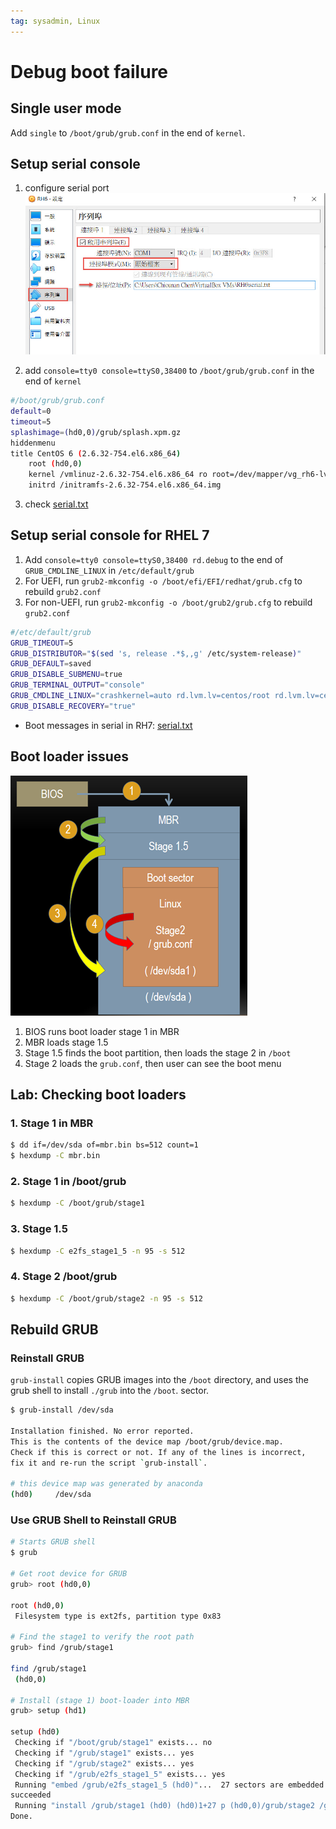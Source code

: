 ```yaml
---
tag: sysadmin, Linux
---
```


# Debug boot failure

## Single user mode
Add ```single``` to ```/boot/grub/grub.conf``` in the end of ``kernel``.

## Setup serial console
1. configure serial port
![](fig/serial-out.jpg)

2. add ```console=tty0 console=ttyS0,38400``` to ```/boot/grub/grub.conf``` in the end of ``kernel``

```bash
#/boot/grub/grub.conf
default=0
timeout=5
splashimage=(hd0,0)/grub/splash.xpm.gz
hiddenmenu
title CentOS 6 (2.6.32-754.el6.x86_64)
	root (hd0,0)
	kernel /vmlinuz-2.6.32-754.el6.x86_64 ro root=/dev/mapper/vg_rh6-lv_root rd_NO_LUKS LANG=en_US.UTF-8 rd_LVM_LV=vg_rh6/lv_swap rd_NO_MD SYSFONT=latarcyrheb-sun16 crashkernel=auto rd_LVM_LV=vg_rh6/lv_root  KEYBOARDTYPE=pc KEYTABLE=us rd_NO_DM rhgb quiet console=tty0 console=ttyS0,38400
	initrd /initramfs-2.6.32-754.el6.x86_64.img
```
3. check [serial.txt](./serialRH6.txt)


## Setup serial console for RHEL 7

1. Add ```console=tty0 console=ttyS0,38400 rd.debug``` to the end of ```GRUB_CMDLINE_LINUX``` in ```/etc/default/grub```
2. For UEFI, run ```grub2-mkconfig -o /boot/efi/EFI/redhat/grub.cfg``` to rebuild ```grub2.conf```
3. For non-UEFI, run ```grub2-mkconfig -o /boot/grub2/grub.cfg``` to rebuild ```grub2.conf```

```bash
#/etc/default/grub
GRUB_TIMEOUT=5
GRUB_DISTRIBUTOR="$(sed 's, release .*$,,g' /etc/system-release)"
GRUB_DEFAULT=saved
GRUB_DISABLE_SUBMENU=true
GRUB_TERMINAL_OUTPUT="console"
GRUB_CMDLINE_LINUX="crashkernel=auto rd.lvm.lv=centos/root rd.lvm.lv=centos/swap rhgb quiet console=tty0 console=ttyS0,38400 rd.debug"
GRUB_DISABLE_RECOVERY="true"
```

- Boot messages in serial in RH7: [serial.txt](./serialRH7.txt)


## Boot loader issues
![](fig/boot-loader.png)
1. BIOS runs boot loader stage 1 in MBR
2. MBR loads stage 1.5
3. Stage 1.5 finds the boot partition, then loads the stage 2 in ```/boot```
4. Stage 2 loads the ```grub.conf```, then user can see the boot menu


## Lab: Checking boot loaders
### 1. Stage 1 in MBR
```bash
$ dd if=/dev/sda of=mbr.bin bs=512 count=1
$ hexdump -C mbr.bin
```
### 2. Stage 1 in /boot/grub
```bash
$ hexdump -C /boot/grub/stage1
```

### 3. Stage 1.5
```bash
$ hexdump -C e2fs_stage1_5 -n 95 -s 512
```

### 4. Stage 2 /boot/grub
```bash
$ hexdump -C /boot/grub/stage2 -n 95 -s 512
```


## Rebuild GRUB
### Reinstall GRUB
```grub-install``` copies GRUB images into the ```/boot``` directory, and uses the grub shell to install ```./grub``` into the ```/boot```.
sector.

```bash
$ grub-install /dev/sda

Installation finished. No error reported.
This is the contents of the device map /boot/grub/device.map.
Check if this is correct or not. If any of the lines is incorrect,
fix it and re-run the script `grub-install`.

# this device map was generated by anaconda
(hd0)     /dev/sda
```

### Use GRUB Shell to Reinstall GRUB
```bash
# Starts GRUB shell
$ grub

# Get root device for GRUB
grub> root (hd0,0)

root (hd0,0)
 Filesystem type is ext2fs, partition type 0x83

# Find the stage1 to verify the root path
grub> find /grub/stage1 	

find /grub/stage1
 (hd0,0)

# Install (stage 1) boot-loader into MBR
grub> setup (hd1)

setup (hd0)
 Checking if "/boot/grub/stage1" exists... no
 Checking if "/grub/stage1" exists... yes
 Checking if "/grub/stage2" exists... yes
 Checking if "/grub/e2fs_stage1_5" exists... yes
 Running "embed /grub/e2fs_stage1_5 (hd0)"...  27 sectors are embedded.
succeeded
 Running "install /grub/stage1 (hd0) (hd0)1+27 p (hd0,0)/grub/stage2 /grub/grub.conf"... succeeded
Done.
```

